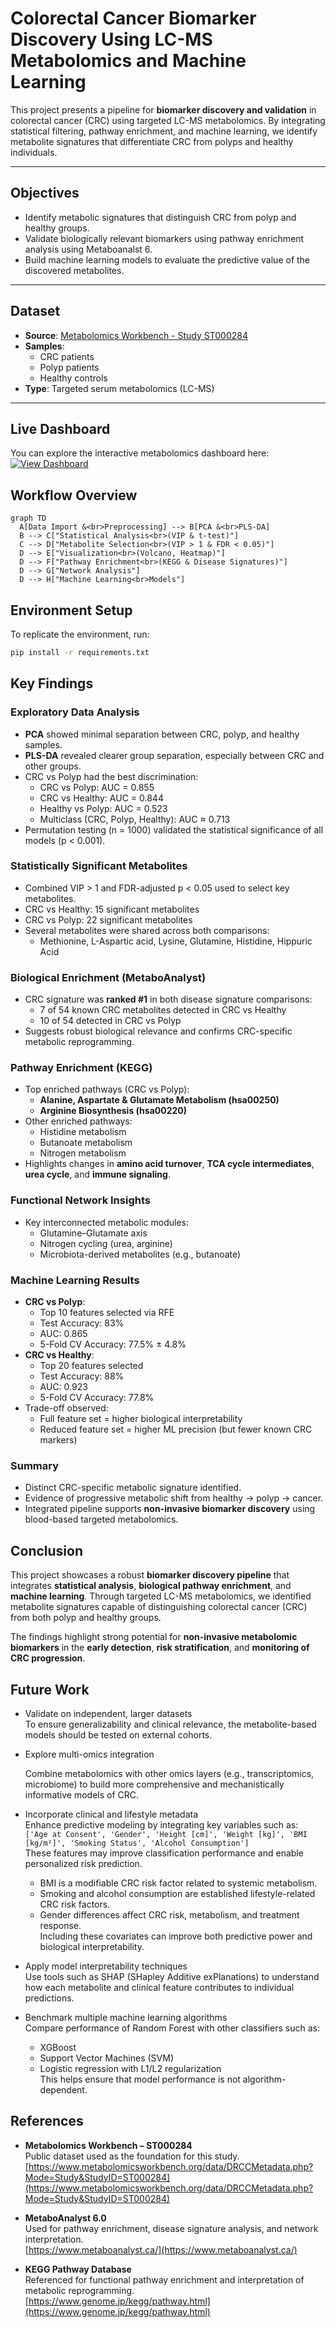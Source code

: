# Colorectal Cancer Biomarker Discovery Using LC-MS Metabolomics and Machine Learning

This project presents a pipeline for **biomarker discovery and validation** in colorectal cancer (CRC) using targeted LC-MS metabolomics. By integrating statistical filtering, pathway enrichment, and machine learning, we identify metabolite signatures that differentiate CRC from polyps and healthy individuals.

---

## Objectives

- Identify metabolic signatures that distinguish CRC from polyp and healthy groups.
- Validate biologically relevant biomarkers using pathway enrichment analysis using Metaboanalst 6.
- Build machine learning models to evaluate the predictive value of the discovered metabolites.

---

## Dataset

- **Source**: [Metabolomics Workbench - Study ST000284](https://www.metabolomicsworkbench.org)
- **Samples**:
  - CRC patients
  - Polyp patients
  - Healthy controls
- **Type**: Targeted serum metabolomics (LC-MS)

---
## Live Dashboard
You can explore the interactive metabolomics dashboard here:
[![View Dashboard](https://img.shields.io/badge/Live%20Dashboard-Streamlit-green?logo=streamlit)](https://tadiwos-crc-metabolomics-dashboard.streamlit.app/)

## Workflow Overview

```mermaid
graph TD
  A[Data Import &<br>Preprocessing] --> B[PCA &<br>PLS-DA]
  B --> C["Statistical Analysis<br>(VIP & t-test)"]
  C --> D["Metabolite Selection<br>(VIP > 1 & FDR < 0.05)"]
  D --> E["Visualization<br>(Volcano, Heatmap)"]
  D --> F["Pathway Enrichment<br>(KEGG & Disease Signatures)"]
  D --> G["Network Analysis"]
  D --> H["Machine Learning<br>Models"]
```



## Environment Setup

To replicate the environment, run:

```bash
pip install -r requirements.txt
```


## Key Findings

### Exploratory Data Analysis
- **PCA** showed minimal separation between CRC, polyp, and healthy samples.
- **PLS-DA** revealed clearer group separation, especially between CRC and other groups.
- CRC vs Polyp had the best discrimination:
  - CRC vs Polyp: AUC = 0.855
  - CRC vs Healthy: AUC = 0.844
  - Healthy vs Polyp: AUC = 0.523
  - Multiclass (CRC, Polyp, Healthy): AUC ≈ 0.713
- Permutation testing (n = 1000) validated the statistical significance of all models (p < 0.001).

### Statistically Significant Metabolites
- Combined VIP > 1 and FDR-adjusted p < 0.05 used to select key metabolites.
- CRC vs Healthy: 15 significant metabolites
- CRC vs Polyp: 22 significant metabolites
- Several metabolites were shared across both comparisons:
  - Methionine, L-Aspartic acid, Lysine, Glutamine, Histidine, Hippuric Acid

### Biological Enrichment (MetaboAnalyst)
- CRC signature was **ranked #1** in both disease signature comparisons:
  - 7 of 54 known CRC metabolites detected in CRC vs Healthy
  - 10 of 54 detected in CRC vs Polyp
- Suggests robust biological relevance and confirms CRC-specific metabolic reprogramming.

### Pathway Enrichment (KEGG)
- Top enriched pathways (CRC vs Polyp):
  - **Alanine, Aspartate & Glutamate Metabolism (hsa00250)**
  - **Arginine Biosynthesis (hsa00220)**
- Other enriched pathways:
  - Histidine metabolism
  - Butanoate metabolism
  - Nitrogen metabolism
- Highlights changes in **amino acid turnover**, **TCA cycle intermediates**, **urea cycle**, and **immune signaling**.

### Functional Network Insights
- Key interconnected metabolic modules:
  - Glutamine–Glutamate axis
  - Nitrogen cycling (urea, arginine)
  - Microbiota-derived metabolites (e.g., butanoate)

### Machine Learning Results
- **CRC vs Polyp**:
  - Top 10 features selected via RFE
  - Test Accuracy: 83%
  - AUC: 0.865
  - 5-Fold CV Accuracy: 77.5% ± 4.8%
- **CRC vs Healthy**:
  - Top 20 features selected
  - Test Accuracy: 88%
  - AUC: 0.923
  - 5-Fold CV Accuracy: 77.8%
- Trade-off observed:
  - Full feature set = higher biological interpretability
  - Reduced feature set = higher ML precision (but fewer known CRC markers)

### Summary
- Distinct CRC-specific metabolic signature identified.
- Evidence of progressive metabolic shift from healthy → polyp → cancer.
- Integrated pipeline supports **non-invasive biomarker discovery** using blood-based targeted metabolomics.

## Conclusion

This project showcases a robust **biomarker discovery pipeline** that integrates **statistical analysis**, **biological pathway enrichment**, and **machine learning**. Through targeted LC-MS metabolomics, we identified metabolite signatures capable of distinguishing colorectal cancer (CRC) from both polyp and healthy groups. 

The findings highlight strong potential for **non-invasive metabolomic biomarkers** in the **early detection**, **risk stratification**, and **monitoring of CRC progression**.

## Future Work

- Validate on independent, larger datasets  
  To ensure generalizability and clinical relevance, the metabolite-based models should be tested on external cohorts.

- Explore multi-omics integration
  
  Combine metabolomics with other omics layers (e.g., transcriptomics, microbiome) to build more comprehensive and mechanistically informative models of CRC.

- Incorporate clinical and lifestyle metadata  
  Enhance predictive modeling by integrating key variables such as:  
  `['Age at Consent', 'Gender', 'Height [cm]', 'Weight [kg]', 'BMI [kg/m²]', 'Smoking Status', 'Alcohol Consumption']`  
  These features may improve classification performance and enable personalized risk prediction.  
  - BMI is a modifiable CRC risk factor related to systemic metabolism.  
  - Smoking and alcohol consumption are established lifestyle-related CRC risk factors.  
  - Gender differences affect CRC risk, metabolism, and treatment response.  
  Including these covariates can improve both predictive power and biological interpretability.

- Apply model interpretability techniques  
  Use tools such as SHAP (SHapley Additive exPlanations) to understand how each metabolite and clinical feature contributes to individual predictions.

- Benchmark multiple machine learning algorithms  
  Compare performance of Random Forest with other classifiers such as:
  - XGBoost
  - Support Vector Machines (SVM)
  - Logistic regression with L1/L2 regularization  
  This helps ensure that model performance is not algorithm-dependent.

## References

- **Metabolomics Workbench – ST000284**  
  Public dataset used as the foundation for this study.  
  [https://www.metabolomicsworkbench.org/data/DRCCMetadata.php?Mode=Study&StudyID=ST000284](https://www.metabolomicsworkbench.org/data/DRCCMetadata.php?Mode=Study&StudyID=ST000284)

- **MetaboAnalyst 6.0**  
  Used for pathway enrichment, disease signature analysis, and network interpretation.  
  [https://www.metaboanalyst.ca/](https://www.metaboanalyst.ca/)

- **KEGG Pathway Database**  
  Referenced for functional pathway enrichment and interpretation of metabolic reprogramming.  
  [https://www.genome.jp/kegg/pathway.html](https://www.genome.jp/kegg/pathway.html)



